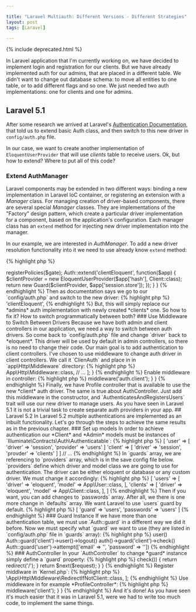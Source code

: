 ```yaml
---

title: "Laravel Multiauth: Different Versions - Different Strategies"
layout: post
tags: [Laravel]

---
```


{% include deprecated.html %}

In Laravel application that I'm currently working on, we have decided to implement login and registration
for our clients. But we have already implemented auth for our admins, that are placed in a 
different table. We didn't want to change out database schema: to move all entities to one table, or
to add different flags and so one. We just needed two auth implementations: one for clients and one
for admins.

## Laravel 5.1

After some research we arrived at Laravel's <a href="https://laravel.com/docs/5.1/authentication#adding-custom-authentication-drivers" target="_blank">
Authentication Documentation</a>, that told us to extend basic Auth class, and then switch to this new driver in 
`config/auth.php` file. 

In our case, we want to create another implementation of `EloquentUserProvider` that will use *clients* table to receive users.
Ok, but how to extend? Where to put all of this code? 

### Extend AuthManager

Laravel components may be extended in two different ways: binding a new implementation in Laravel IoC container, or registering an 
extension with a *Manager* class. For managing creation of driver-based components, there are several special *Manager* classes. They
are implementations of the "Factory" design pattern, which create a particular driver implementation for a component, based on 
the application's configuration. 
Each manager class has an `extend` method for injecting new driver implementation into the manager.

In our example, we are interested in *AuthManager*. To add a new driver resolution functionality into it we need to use already 
know `extend` method:

{% highlight php %}
<?php

Auth::extend('clientEloquent', function($app) {
   // We need to return here an implementation of Illuminate\Auth\UserProviderInterface 
});
{% endhighlight %}

In `extend` method we must return our new driver for *clients* table, let's name it *clientEloquent*. Now we should create
this driver. Driver implementation must implement *UserProviderInterface*, which is responsible for fetching *UserInterface* 
implementations out of a persistent storage system. In our case *UserInterface* implementations will be *Eloquent* models, and
we will use *EloquentUserProvider* as an implementation of *UserProviderInterface*.

{% highlight php %}
<?php

Auth::extend('clientEloquent', function($app) {
   $clientProvider = new EloquentUserProvider($app['hash'], Client::class);
   return new Guard($clientProvider, $app['session.store']);
});
{% endhighlight %}

*EloquentUserProvider* requires an instance of *HasherContract* for password cheking, and *Eloquent* model class. Then we wrap 
an instance of our provider into *Guard* class to use advantages such of methods as `check()`, `guest()`, `user()` and so one.

Ok, but where to put all of this code? In `app/Providers` directory there already exists one service provider for this purpose `AuthServiceProvider`.
Let's update it's boot method with our code:

{% highlight php %}
<?php

namespace App\Providers;

use Illuminate\Contracts\Auth\Access\Gate as GateContract;
use Illuminate\Foundation\Support\Providers\AuthServiceProvider as ServiceProvider;

class AuthServiceProvider extends ServiceProvider
{
    public function boot(GateContract $gate)
    {
        $this->registerPolicies($gate);

        Auth::extend('clientEloquent', function($app) {
            $clientProvider = new EloquentUserProvider($app['hash'], Client::class);
            return new Guard($clientProvider, $app['session.store']);
        });
    }
}
{% endhighlight %}

Then as documentation says we go to our `config/auth.php` and switch to the new driver:

{% highlight php %}
<?php

// ...
'driver' => 'clientEloquent',
{% endhighlight %}

But, this will simply replace our *admins* auth implementation with newly created *clients* one. So how to fix it?
How to switch programmatically between both? 

### Use Middleware to Switch Between Drivers

Because we have both admin and client controllers in our application, we need a way to switch between auth drivers. So come
back to `config/auth.php` file and change `driver` back to *eloquent*. This driver will be used by default in admin controllers,
so there is no need to change their code. Our main goal is to add authentication to client controllers.

I've chosen to use middleware to change auth driver in client controllers. We call it `ClienAuth` and place in in `app\Http\Middleware`
directory:

{% highlight php %}
<?php

namespace App\Http\Middleware;

use Closure;
use Config;

class ClientAuth 
{
    /**
    * Handle an incoming request.
    * 
    * @param  \Illuminate\Http\Request $request
    * @param  \Closure $next
    * @return mixed
    */
    public function hanlde($request, Closure $next) 
    {
        Config::set('auth.driver', 'clientEloquent');
        Config::set('auth.model', 'Client');

        return $next($request);
    }
}
{% endhighlight %}

Register *ClientAuth*  middleware in `Kernel.php` as *routeMiddleware*:

{% highlight php %}
<?php

namespace App\Http;

class Kernel extends HttpKernel 
{
    /**
     * The application's route middleware.
     *
     * @var array
     */
    protected $routeMiddleware = [
        // ...
        'auth.client' => App\Http\Middleware::class,
        // ...
    ];

}
{% endhighlight %}

Enable middleware in controller:

{% highlight php %}
<?php

namespace App\Http\Controllers\Site;

class ProfileController extends SiteBaseController
{
    public function __construct() 
    {
        $this->middleware('auth.client');
    }
}
{% endhighlight %}

Finally, we have Profile controller that is available to use the new *client* auth driver. The same is true about AuthController. Just add this 
middleware in the constructor, and `AuthenticatesAndRegistersUsers` trait will use our new driver to manage users. As you have seen in Laravel 5.1
it is not a trivial task to create separate auth providers in your app. 

## Laravel 5.2

In Laravel 5.2 multiple authentications are implemented as an inbuilt functionality. Let's go through the steps to achieve the same results as in
the previous chapter.

### Set up models

In order to achieve authentication our *Client* and *Admin* models must be instances of `Illuminate\Contracts\Auth\Authenticatable`:

{% highlight php %}
<?php

namespace App;

use Illuminate\Foundation\Auth\User as Authenticatable;

class Client extends Authenticatable 
{
    // ...
}

class User extends Authenticatable 
{
    // ...
}

{% endhighlight %}

### Change config

Now it's time to make some changes in `config/auth.php`. First of all, `guards` array. This array defines how authentication 
is performed for every request. We can either use session or tokens for handling authentication. 

{% highlight php %}
<?php

// ...
'guards' => [
    'user' => [
        'driver' => 'session',
        'provider' => 'users'
    ]
    'client' => [
        'driver' => 'session',
        'provder' => 'clients'
    ]
]
// ...
{% endhighlight %}

In `guards` array, we are referencing to `providers` array, which is in the save config file below. `providers` define which driver 
and model class we are going to use for authentication. The driver can be either eloquent or database or any custom driver.
We must change it accordingly:

{% highlight php %}
<?php

'provders' => [
    'users' => [
        'driver' => 'eloquent',
        'model' => App\User::class,
    ],
    'clients' => [
        'driver' => 'eloquent',
        'model' => App\Client::class,
    ],

]
{% endhighlight %}

Then if you want, you can add changes to `passwords` array. After all, we there is one more change in `defaults` array. We want Laravel
to use `users` guard by default.

{% highlight php %}
<?php

'defaults' => [
    'guard' => 'users',
    'passwords' => 'users'
]
{% endhighlight %}

### Guard Instance

If we have more than one authentication table, we must use `Auth::guard` in a different way we did it before. Now we must specify
what `guard` we want to use (they are listed in `config/auth.php` file in `guards` array):

{% highlight php %}
<?php

Auth::guard('user')->user()  
Auth::guard('client')->user()->logout()
auth()->guard('client')->check()
Auth::guard('user')->attempt(['email' => '', 'password' => ''])

{% endhighlight %}

### AuthController

In your `AuthController` to change *guard* instance simply define a `guard` property:

{% highlight php %}
<?php

protected $guard = 'client';
{% endhighlight %}

### Middlewares

If you want you can implement special middlewares for your guards and then use them in controllers. For example:

{% highlight php %}
<?php

class RedirectIfNotClient 
{
    
    /**
    * Handle an incoming request.
    *
    * @param  \Illuminate\Http\Request  $request
    * @param  \Closure  $next
    * @param  string|null  $guard
    * @return mixed
    */
    public function handle($request, Closure $next, guard='client')
    {
        if (!Auth::guard($guard)->check()) {
            return redirect('/');
        }

        return $next($request);
    }
}
{% endhighlight %}

Register middlware in `Kernel.php`:

{% highlight php %}
<?php

protected $routeMiddleware = [
    'client' => \App\Http\Middleware\RedirectIfNotClient::class,
];
{% endhighlight %}

Use middleware in for example *ProfileController*:

{% highlight php %}
<?php

namespace App\Http\Controllers;

use App\Http\Controllers\Controller;

class ProfileController extends Controller 
{
    public function __construct(){
        $this->middleware('client');
    }
}

{% endhighlight %}

And it's done! As you have seen it's much easier that it was in Laravel 5.1, were we had to write too much code, to implement the 
same things.
